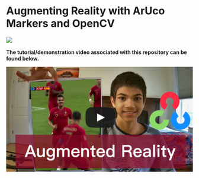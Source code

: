 # Augmenting Reality with ArUco Markers and OpenCV
<p align="left">
  <img src="doc/demo.gif">
</p>

**The tutorial/demonstration video associated with this repository can be found below.**

[![Link to my vid](https://github.com/armaanpriyadarshan/Augmented-Reality-with-OpenCV/blob/master/doc/thumbnail.png)]()
